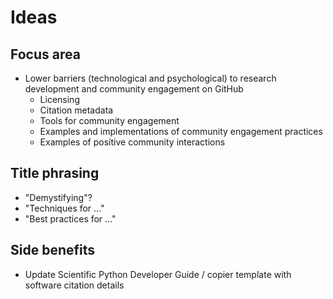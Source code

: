 # Ideas

## Focus area

* Lower barriers (technological and psychological) to research development and community engagement on GitHub
    * Licensing
    * Citation metadata
    * Tools for community engagement
    * Examples and implementations of community engagement practices
    * Examples of positive community interactions


## Title phrasing

* "Demystifying"?
* "Techniques for ..."
* "Best practices for ..."


## Side benefits

* Update Scientific Python Developer Guide / copier template with software citation
  details
